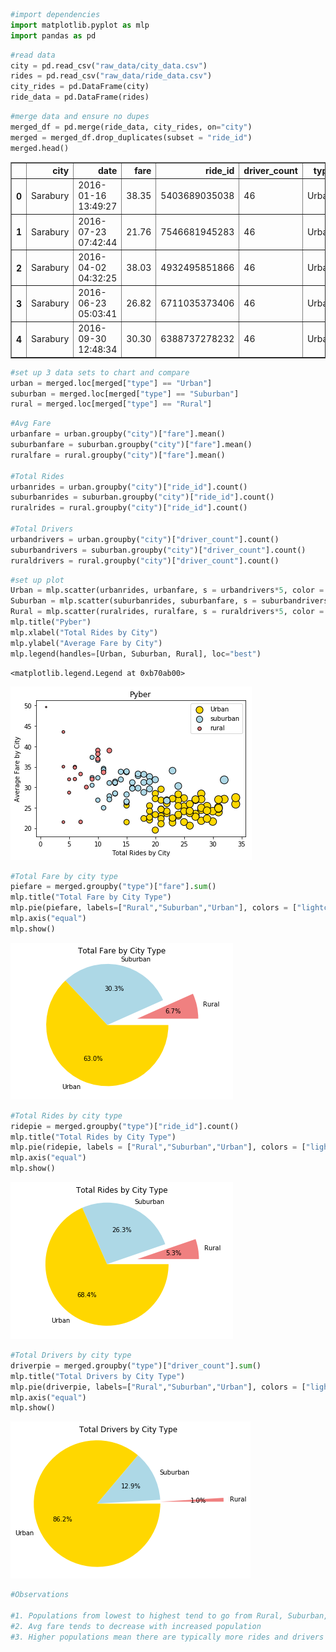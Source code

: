 

```python
#import dependencies
import matplotlib.pyplot as mlp
import pandas as pd
```


```python
#read data
city = pd.read_csv("raw_data/city_data.csv")
rides = pd.read_csv("raw_data/ride_data.csv")
city_rides = pd.DataFrame(city)
ride_data = pd.DataFrame(rides)
```


```python
#merge data and ensure no dupes
merged_df = pd.merge(ride_data, city_rides, on="city")
merged = merged_df.drop_duplicates(subset = "ride_id")
merged.head()
```




<div>
<style scoped>
    .dataframe tbody tr th:only-of-type {
        vertical-align: middle;
    }

    .dataframe tbody tr th {
        vertical-align: top;
    }

    .dataframe thead th {
        text-align: right;
    }
</style>
<table border="1" class="dataframe">
  <thead>
    <tr style="text-align: right;">
      <th></th>
      <th>city</th>
      <th>date</th>
      <th>fare</th>
      <th>ride_id</th>
      <th>driver_count</th>
      <th>type</th>
    </tr>
  </thead>
  <tbody>
    <tr>
      <th>0</th>
      <td>Sarabury</td>
      <td>2016-01-16 13:49:27</td>
      <td>38.35</td>
      <td>5403689035038</td>
      <td>46</td>
      <td>Urban</td>
    </tr>
    <tr>
      <th>1</th>
      <td>Sarabury</td>
      <td>2016-07-23 07:42:44</td>
      <td>21.76</td>
      <td>7546681945283</td>
      <td>46</td>
      <td>Urban</td>
    </tr>
    <tr>
      <th>2</th>
      <td>Sarabury</td>
      <td>2016-04-02 04:32:25</td>
      <td>38.03</td>
      <td>4932495851866</td>
      <td>46</td>
      <td>Urban</td>
    </tr>
    <tr>
      <th>3</th>
      <td>Sarabury</td>
      <td>2016-06-23 05:03:41</td>
      <td>26.82</td>
      <td>6711035373406</td>
      <td>46</td>
      <td>Urban</td>
    </tr>
    <tr>
      <th>4</th>
      <td>Sarabury</td>
      <td>2016-09-30 12:48:34</td>
      <td>30.30</td>
      <td>6388737278232</td>
      <td>46</td>
      <td>Urban</td>
    </tr>
  </tbody>
</table>
</div>




```python
#set up 3 data sets to chart and compare
urban = merged.loc[merged["type"] == "Urban"]
suburban = merged.loc[merged["type"] == "Suburban"]
rural = merged.loc[merged["type"] == "Rural"]
```


```python
#Avg Fare
urbanfare = urban.groupby("city")["fare"].mean()
suburbanfare = suburban.groupby("city")["fare"].mean()
ruralfare = rural.groupby("city")["fare"].mean()

#Total Rides
urbanrides = urban.groupby("city")["ride_id"].count()
suburbanrides = suburban.groupby("city")["ride_id"].count()
ruralrides = rural.groupby("city")["ride_id"].count()

#Total Drivers
urbandrivers = urban.groupby("city")["driver_count"].count()
suburbandrivers = suburban.groupby("city")["driver_count"].count()
ruraldrivers = rural.groupby("city")["driver_count"].count()
```


```python
#set up plot
Urban = mlp.scatter(urbanrides, urbanfare, s = urbandrivers*5, color = "gold",edgecolors = "black", label = "Urban")
Suburban = mlp.scatter(suburbanrides, suburbanfare, s = suburbandrivers*5, color = "lightblue", edgecolors = "black", label = "suburban")
Rural = mlp.scatter(ruralrides, ruralfare, s = ruraldrivers*5, color = "lightcoral",edgecolors = "black", label = "rural")
mlp.title("Pyber")
mlp.xlabel("Total Rides by City")
mlp.ylabel("Average Fare by City")
mlp.legend(handles=[Urban, Suburban, Rural], loc="best")
```




    <matplotlib.legend.Legend at 0xb70ab00>




![png](output_5_1.png)



```python
#Total Fare by city type
piefare = merged.groupby("type")["fare"].sum()
mlp.title("Total Fare by City Type")
mlp.pie(piefare, labels=["Rural","Suburban","Urban"], colors = ["lightcoral", "lightblue", "gold"], explode = (.5,0,0), autopct="%.1f%%")
mlp.axis("equal")
mlp.show()
```


![png](output_6_0.png)



```python
#Total Rides by city type
ridepie = merged.groupby("type")["ride_id"].count()
mlp.title("Total Rides by City Type")
mlp.pie(ridepie, labels = ["Rural","Suburban","Urban"], colors = ["lightcoral", "lightblue", "gold"], explode = (.5, 0, 0), autopct="%.1f%%")
mlp.axis("equal")
mlp.show()
```


![png](output_7_0.png)



```python
#Total Drivers by city type
driverpie = merged.groupby("type")["driver_count"].sum()
mlp.title("Total Drivers by City Type")
mlp.pie(driverpie, labels=["Rural","Suburban","Urban"], colors = ["lightcoral", "lightblue", "gold"], autopct="%.1f%%", explode = (1, 0, 0))
mlp.axis("equal")
mlp.show() 
```


![png](output_8_0.png)



```python
#Observations

#1. Populations from lowest to highest tend to go from Rural, Suburban, to Urban
#2. Avg fare tends to decrease with increased population
#3. Higher populations mean there are typically more rides and drivers
```
